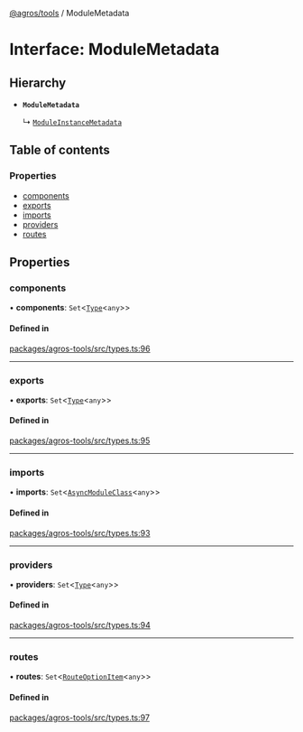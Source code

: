 [@agros/tools](../index.md) / ModuleMetadata

# Interface: ModuleMetadata

## Hierarchy

- **`ModuleMetadata`**

  ↳ [`ModuleInstanceMetadata`](ModuleInstanceMetadata.md)

## Table of contents

### Properties

- [components](ModuleMetadata.md#components)
- [exports](ModuleMetadata.md#exports)
- [imports](ModuleMetadata.md#imports)
- [providers](ModuleMetadata.md#providers)
- [routes](ModuleMetadata.md#routes)

## Properties

### <a id="components" name="components"></a> components

• **components**: `Set`<[`Type`](../index.md#type)<`any`\>\>

#### Defined in

[packages/agros-tools/src/types.ts:96](https://github.com/agrosjs/agros/blob/5f3cb01/packages/agros-tools/src/types.ts#L96)

___

### <a id="exports" name="exports"></a> exports

• **exports**: `Set`<[`Type`](../index.md#type)<`any`\>\>

#### Defined in

[packages/agros-tools/src/types.ts:95](https://github.com/agrosjs/agros/blob/5f3cb01/packages/agros-tools/src/types.ts#L95)

___

### <a id="imports" name="imports"></a> imports

• **imports**: `Set`<[`AsyncModuleClass`](../index.md#asyncmoduleclass)<`any`\>\>

#### Defined in

[packages/agros-tools/src/types.ts:93](https://github.com/agrosjs/agros/blob/5f3cb01/packages/agros-tools/src/types.ts#L93)

___

### <a id="providers" name="providers"></a> providers

• **providers**: `Set`<[`Type`](../index.md#type)<`any`\>\>

#### Defined in

[packages/agros-tools/src/types.ts:94](https://github.com/agrosjs/agros/blob/5f3cb01/packages/agros-tools/src/types.ts#L94)

___

### <a id="routes" name="routes"></a> routes

• **routes**: `Set`<[`RouteOptionItem`](RouteOptionItem.md)<`any`\>\>

#### Defined in

[packages/agros-tools/src/types.ts:97](https://github.com/agrosjs/agros/blob/5f3cb01/packages/agros-tools/src/types.ts#L97)
